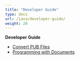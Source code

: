 ```yaml
---
title: "Developer Guide"
type: docs
url: /java/developer-guide/
weight: 20
---
```


**Developer Guide**
- [Convert PUB Files](/pub/java/convert-pub-files/)
- [Programming with Documents](/pub/java/programming-with-documents/)
